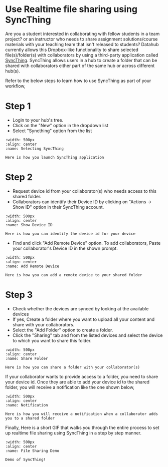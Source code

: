 # Use Realtime file sharing using SyncThing

Are you a student interested in collaborating with fellow students in a team project? or an instructor who needs to share assignment solutions/course materials with your teaching team that isn't released to students? Datahub currently allows this Dropbox-like functionality to share selected file(s)/folder(s) with collaborators by using a third-party application called [SyncThing](https://syncthing.net/). SyncThing allows users in a hub to create a folder that can be shared with collaborators either part of the same hub or across different hub(s). 

Refer to the below steps to learn how to use SyncThing as part of your workflow,

# Step 1
- Login to your hub's tree. 
- Click on the "New" option in the dropdown list 
- Select "Syncthing" option from the list 

```{figure} ../images/syncstep1.PNG
:width: 500px
:align: center
:name: Selecting SyncThing

Here is how you launch SyncThing application
```

# Step 2
- Request device id from your collaborator(s) who needs access to this shared folder.
- Collaborators can identify their Device ID by clicking on "Actions -> Show ID" option in their SyncThing account.

```{figure} ../images/syncstep1.2.PNG
:width: 500px
:align: center
:name: Show Device ID

Here is how you can identify the device id for your device
```

- Find and click "Add Remote Device" option. To add collaborators, Paste your collaborator's Device ID in the shown prompt.

```{figure} ../images/syncstep1.1.PNG
:width: 500px
:align: center
:name: Add Remote Device

Here is how you can add a remote device to your shared folder
```

# Step 3
- Check whether the devices are synced by looking at the available devices
- If yes, Create a folder where you want to upload all your content and share with your collaborators. 
- Select the "Add Folder" option to create a folder. 
- Click the "Sharing" tab and from the listed devices and select the device to which you want to share this folder.

```{figure} ../images/syncstep4.PNG
:width: 500px
:align: center
:name: Share Folder

Here is how you can share a folder with your collaborator(s)
```

If your collaborator wants to provide access to a folder, you need to share your device id. Once they are able to add your device id to the shared folder, you will receive a notification like the one shown below,

```{figure} ../images/syncstep3.PNG
:width: 500px
:align: center
:name: Notification

Here is how you will receive a notification when a collaborator adds you to a shared folder
```

Finally, Here is a short GIF that walks you through the entire process to set up realtime file sharing using SyncThing in a step by step manner.


```{figure} ../images/syncthingdemo.gif
:width: 500px
:align: center
:name: File Sharing Demo

Demo of SyncThing!
```

